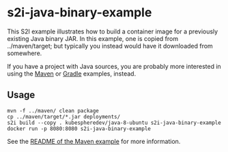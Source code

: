# s2i-java-binary-example

This S2I example illustrates how to build a container image for a previously existing Java binary JAR.
In this example, one is copied from ../maven/target; but typically you instead would have it downloaded from somewhere.

If you have a project with Java sources, you are probably more interested in using the [Maven](../maven/) or [Gradle](../gradle/) examples, instead.

## Usage

    mvn -f ../maven/ clean package
    cp ../maven/target/*.jar deployments/
    s2i build --copy . kubespheredev/java-8-ubuntu s2i-java-binary-example
    docker run -p 8080:8080 s2i-java-binary-example

See the [README of the Maven example](../maven/README.md) for more information.

